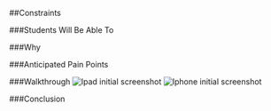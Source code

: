 ##Constraints


###Students Will Be Able To


###Why


###Anticipated Pain Points


###Walkthrough
![Ipad initial screenshot](https://github.com/upperlinecode/intro-to-swift/blob/master/day-4/ConstraintsIntroduction/images/ipad-1.png?raw=true)
![Iphone initial screenshot](https://github.com/upperlinecode/intro-to-swift/blob/master/day-4/ConstraintsIntroduction/images/iphone-1.png?raw=true)


###Conclusion


